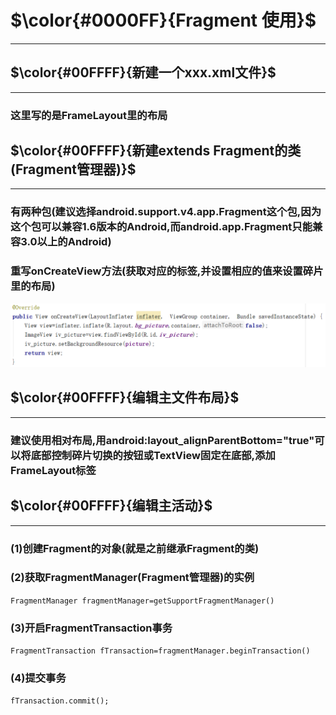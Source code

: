 # $\color{#0000FF}{Fragment 使用}$

***

## $\color{#00FFFF}{新建一个xxx.xml文件}$

***

### 这里写的是FrameLayout里的布局

## $\color{#00FFFF}{新建extends Fragment的类(Fragment管理器)}$

***

### 有两种包(建议选择android.support.v4.app.Fragment这个包,因为这个包可以兼容1.6版本的Android,而android.app.Fragment只能兼容3.0以上的Android)

### 重写onCreateView方法(获取对应的标签,并设置相应的值来设置碎片里的布局)

![44](1.png)

## $\color{#00FFFF}{编辑主文件布局}$

***

### 建议使用相对布局,用android:layout_alignParentBottom="true"可以将底部控制碎片切换的按钮或TextView固定在底部,添加FrameLayout标签

## $\color{#00FFFF}{编辑主活动}$

***

### (1)创建Fragment的对象(就是之前继承Fragment的类)

### (2)获取FragmentManager(Fragment管理器)的实例
`FragmentManager fragmentManager=getSupportFragmentManager() `

### (3)开启FragmentTransaction事务
`FragmentTransaction fTransaction=fragmentManager.beginTransaction()`
### (4)提交事务
`fTransaction.commit();`


